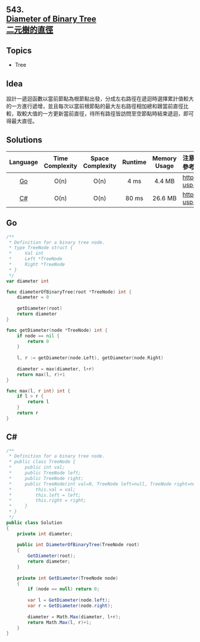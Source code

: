 ##  **543.<br/>[Diameter of Binary Tree](https://leetcode.com/problems/diameter-of-binary-tree/)<br/>[二元樹的直徑](https://leetcode-cn.com/problems/diameter-of-binary-tree/)**
  
## **Topics**
* Tree

## **Idea**
設計一遞迴函數以當前節點為根節點出發，分成左右路徑在遞迴時選擇累計值較大的一方進行遞增，並且每次以當前根節點的最大左右路徑相加總和跟當前直徑比較，取較大值的一方更新當前直徑，待所有路徑皆訪問至空節點時結束遞迴，即可得最大直徑。

## **Solutions**
| Language | Time Complexity | Space Complexity | Runtime | Memory Usage | 注意：Runtime和Memory Usage的數值皆來自LeetCode提供的效能測試，僅供參考。 |
| :--: | :--: | :--: | :--: | :--: | :-- |
| [Go]() | O(n) | O(n) | 4 ms | 4.4 MB | https://drive.google.com/file/d/1bEDEtE_NTD_FeHjY1IA4ava4Lml_5ltX/view?usp=sharing |
| [C#]() | O(n) | O(n) | 80 ms | 26.6 MB | https://drive.google.com/file/d/1bEDEtE_NTD_FeHjY1IA4ava4Lml_5ltX/view?usp=sharing |

## **Go**
```Go
/**
 * Definition for a binary tree node.
 * type TreeNode struct {
 *     Val int
 *     Left *TreeNode
 *     Right *TreeNode
 * }
 */
var diameter int

func diameterOfBinaryTree(root *TreeNode) int { 
    diameter = 0
    
    getDiameter(root)    
    return diameter
}

func getDiameter(node *TreeNode) int {
    if node == nil {
        return 0
    }
    
    l, r := getDiameter(node.Left), getDiameter(node.Right)    
    
    diameter = max(diameter, l+r)    
    return max(l, r)+1
}

func max(l, r int) int {
    if l > r {
        return l
    }
    return r
}
```

## **C#**
```csharp
/**
 * Definition for a binary tree node.
 * public class TreeNode {
 *     public int val;
 *     public TreeNode left;
 *     public TreeNode right;
 *     public TreeNode(int val=0, TreeNode left=null, TreeNode right=null) {
 *         this.val = val;
 *         this.left = left;
 *         this.right = right;
 *     }
 * }
 */
public class Solution 
{    
    private int diameter;
    
    public int DiameterOfBinaryTree(TreeNode root) 
    {        
        GetDiameter(root);
        return diameter;
    }
        
    private int GetDiameter(TreeNode node)
    {
        if (node == null) return 0;
        
        var l = GetDiameter(node.left);
        var r = GetDiameter(node.right);        
        
        diameter = Math.Max(diameter, l+r);              
        return Math.Max(l, r)+1;
    }
}
```
